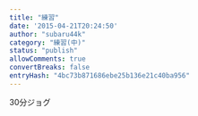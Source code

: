 ```yaml
---
title: "練習"
date: '2015-04-21T20:24:50'
author: "subaru44k"
category: "練習(中)"
status: "publish"
allowComments: true
convertBreaks: false
entryHash: "4bc73b871686ebe25b136e21c40ba956"
---
```

30分ジョグ
